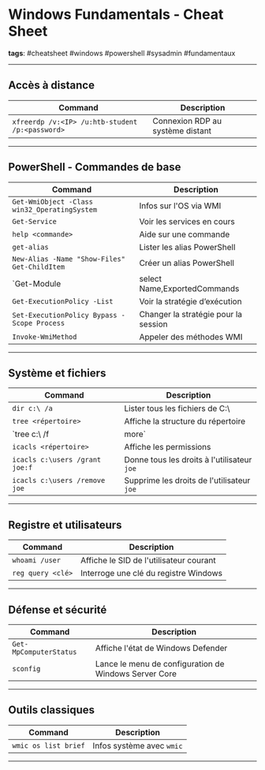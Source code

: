# Windows Fundamentals - Cheat Sheet

**tags**: #cheatsheet #windows #powershell #sysadmin #fundamentaux

---

## Accès à distance

| Command                                                             | Description                          |
|----------------------------------------------------------------------|--------------------------------------|
| `xfreerdp /v:<IP> /u:htb-student /p:<password>`                    | Connexion RDP au système distant     |

---

## PowerShell - Commandes de base

| Command                                                         | Description                                 |
|------------------------------------------------------------------|---------------------------------------------|
| `Get-WmiObject -Class win32_OperatingSystem`                   | Infos sur l'OS via WMI                      |
| `Get-Service`                                                  | Voir les services en cours                  |
| `help <commande>`                                              | Aide sur une commande                       |
| `get-alias`                                                    | Lister les alias PowerShell                 |
| `New-Alias -Name "Show-Files" Get-ChildItem`                   | Créer un alias PowerShell                   |
| `Get-Module | select Name,ExportedCommands | fl`            | Afficher les modules et commandes exportées |
| `Get-ExecutionPolicy -List`                                    | Voir la stratégie d’exécution               |
| `Set-ExecutionPolicy Bypass -Scope Process`                    | Changer la stratégie pour la session        |
| `Invoke-WmiMethod`                                             | Appeler des méthodes WMI                    |

---

## Système et fichiers

| Command                                | Description                                     |
|----------------------------------------|-------------------------------------------------|
| `dir c:\ /a`                           | Lister tous les fichiers de C:\                 |
| `tree <répertoire>`                    | Affiche la structure du répertoire              |
| `tree c:\ /f | more`                   | Affiche toute l’arborescence page par page      |
| `icacls <répertoire>`                  | Affiche les permissions                         |
| `icacls c:\users /grant joe:f`         | Donne tous les droits à l'utilisateur `joe`     |
| `icacls c:\users /remove joe`          | Supprime les droits de l'utilisateur `joe`      |

---

## Registre et utilisateurs

| Command                        | Description                              |
|--------------------------------|------------------------------------------|
| `whoami /user`                | Affiche le SID de l'utilisateur courant  |
| `reg query <clé>`             | Interroge une clé du registre Windows    |

---

## Défense et sécurité

| Command                         | Description                                           |
|---------------------------------|-------------------------------------------------------|
| `Get-MpComputerStatus`          | Affiche l'état de Windows Defender                   |
| `sconfig`                       | Lance le menu de configuration de Windows Server Core |

---

## Outils classiques

| Command              | Description                                     |
|----------------------|-------------------------------------------------|
| `wmic os list brief` | Infos système avec `wmic`                      |

---

